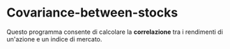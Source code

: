 # Covariance-between-stocks
Questo programma consente di calcolare la **correlazione** tra i rendimenti di un'azione e un indice di mercato.
